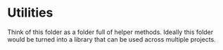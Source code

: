 # Utilities

Think of this folder as a folder full of helper methods.
Ideally this folder would be turned into a library that can be used across multiple projects.